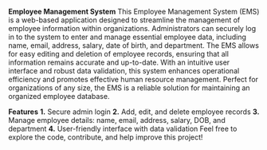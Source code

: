 **Employee Management System**
This Employee Management System (EMS) is a web-based application designed to streamline the management of employee information within organizations. Administrators can securely log in to the system to enter and manage essential employee data, including name, email, address, salary, date of birth, and department. The EMS allows for easy editing and deletion of employee records, ensuring that all information remains accurate and up-to-date. With an intuitive user interface and robust data validation, this system enhances operational efficiency and promotes effective human resource management. Perfect for organizations of any size, the EMS is a reliable solution for maintaining an organized employee database.

**Features**
**1.** Secure admin login
**2.** Add, edit, and delete employee records
**3.** Manage employee details: name, email, address, salary, DOB, and department
**4.** User-friendly interface with data validation
Feel free to explore the code, contribute, and help improve this project!
